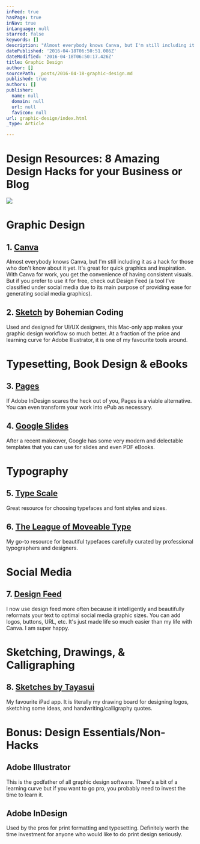 ```yaml
---
inFeed: true
hasPage: true
inNav: true
inLanguage: null
starred: false
keywords: []
description: "Almost everybody knows Canva, but I'm still including it as a hack for those who don't know about it yet. It's great for quick graphics and inspiration. With Canva for work, you get the convenience of having consistent visuals. But if you prefer to use it for free, check out Design Feed (a tool I've classified under social media due to its main purpose of providing ease for generating social media graphics)."
datePublished: '2016-04-18T06:50:51.086Z'
dateModified: '2016-04-18T06:50:17.426Z'
title: Graphic Design
author: []
sourcePath: _posts/2016-04-18-graphic-design.md
published: true
authors: []
publisher:
  name: null
  domain: null
  url: null
  favicon: null
url: graphic-design/index.html
_type: Article

---
```

# Design Resources: 8 Amazing Design Hacks for your Business or Blog
![](https://the-grid-user-content.s3-us-west-2.amazonaws.com/16fbc7ca-b365-4a5f-9a8a-f400343f925b.jpg)

# Graphic Design

## 1\. [Canva][0]

Almost everybody knows Canva, but I'm still including it as a hack for those who don't know about it yet. It's great for quick graphics and inspiration. With Canva for work, you get the convenience of having consistent visuals. But if you prefer to use it for free, check out Design Feed (a tool I've classified under social media due to its main purpose of providing ease for generating social media graphics).

## 2\. [Sketch][1] by Bohemian Coding

Used and designed for UI/UX designers, this Mac-only app makes your graphic design workflow so much better. At a fraction of the price and learning curve for Adobe Illustrator, it is one of my favourite tools around.

# Typesetting, Book Design & eBooks

## 3\. [Pages][2]

If Adobe InDesign scares the heck out of you, Pages is a viable alternative. You can even transform your work into ePub as necessary.

## 4\. [Google Slides][3]

After a recent makeover, Google has some very modern and delectable templates that you can use for slides and even PDF eBooks.

# Typography

## 5\. [Type Scale][4]

Great resource for choosing typefaces and font styles and sizes.

## 6\. [The League of Moveable Type][5]

My go-to resource for beautiful typefaces carefully curated by professional typographers and designers.

# Social Media

## 7\. [Design Feed][6]

I now use design feed more often because it intelligently and beautifully reformats your text to optimal social media graphic sizes. You can add logos, buttons, URL, etc. It's just made life so much easier than my life with Canva. I am super happy.

# Sketching, Drawings, & Calligraphing

## 8\. [Sketches by Tayasui][7]

My favourite iPad app. It is literally my drawing board for designing logos, sketching some ideas, and handwriting/calligraphy quotes.

# Bonus: Design Essentials/Non-Hacks

## Adobe Illustrator

This is the godfather of all graphic design software. There's a bit of a learning curve but if you want to go pro, you probably need to invest the time to learn it.

## Adobe InDesign

Used by the pros for print formatting and typesetting. Definitely worth the time investment for anyone who would like to do print design seriously.

[0]: https://canva.com/
[1]: https://www.sketchapp.com/
[2]: http://www.apple.com/mac/pages/
[3]: https://www.google.com/slides/about/
[4]: Type-scale.com
[5]: https://www.theleagueofmoveabletype.com/
[6]: https://app.designfeed.io/
[7]: http://www.tayasui.com/sketches/